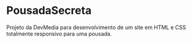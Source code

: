 # PousadaSecreta
Projeto da DevMedia para desenvolvimento de um site em HTML e CSS totalmente responsivo para uma pousada.
